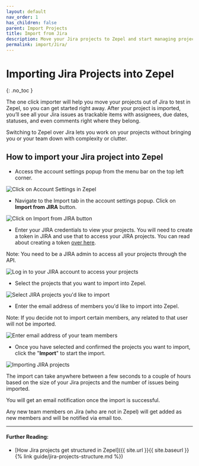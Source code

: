 ```yaml
---
layout: default
nav_order: 1
has_children: false
parent: Import Projects
title: Import from Jira
description: Move your Jira projects to Zepel and start managing projects with ease.
permalink: import/Jira/
---
```

# Importing Jira Projects into Zepel
{: .no_toc }

The one click importer will help you move your projects out of Jira to test in Zepel, so you can get started right away. After your project is imported, you’ll see all your Jira issues as trackable items with assignees, due dates, statuses, and even comments right where they belong.

Switching to Zepel over Jira lets you work on your projects without bringing you or your team down with complexity or clutter.

## How to import your Jira project into Zepel

* Access the account settings popup from the menu bar on the top left corner. 

![Click on Account Settings in Zepel](/guide/assets/uploads/zepel-account-settings.png "Account Settings")

* Navigate to the Import tab in the account settings popup. Click on **Import from JIRA** button.

![Click on Import from JIRA button](/guide/assets/uploads/zepel-jira-import.png "Click on Import from JIRA button")

* Enter your JIRA credentials to view your projects. You will need to create a token in JIRA and use that to access your JIRA projects. You can read about creating a token [over here](https://confluence.atlassian.com/cloud/api-tokens-938839638.html). 

Note: You need to be a JIRA admin to access all your projects through the API. 

![Log in to your JIRA account to access your projects](/guide/assets/uploads/zepel-jira-login.png "Log in to JIRA")

* Select the projects that you want to import into Zepel. 

![Select JIRA projects you'd like to import](/guide/assets/uploads/zepel-jira-projects.png "Select JIRA projects to import")

* Enter the email address of members you'd like to import into Zepel. 

Note: If you decide not to import certain members, any related to that user will not be imported.

![Enter email address of your team members](/guide/assets/uploads/zepel-jira-email-import.png)

* Once you have selected and confirmed the projects you want to import, click the "**Import**" to start the import.

![Importing JIRA projects](/guide/assets/uploads/zepel-jira-importing.png "Importing JIRA projects")

The import can take anywhere between a few seconds to a couple of hours based on the size of your Jira projects and the number of issues being imported. 

You will get an email notification once the import is successful. 

Any new team members on Jira (who are not in Zepel) will get added as new members and will be notified via email too.

---

#### Further Reading:

* [How Jira projects get structured in Zepel]({{ site.url }}{{ site.baseurl }}{% link guide/jira-projects-structure.md %})